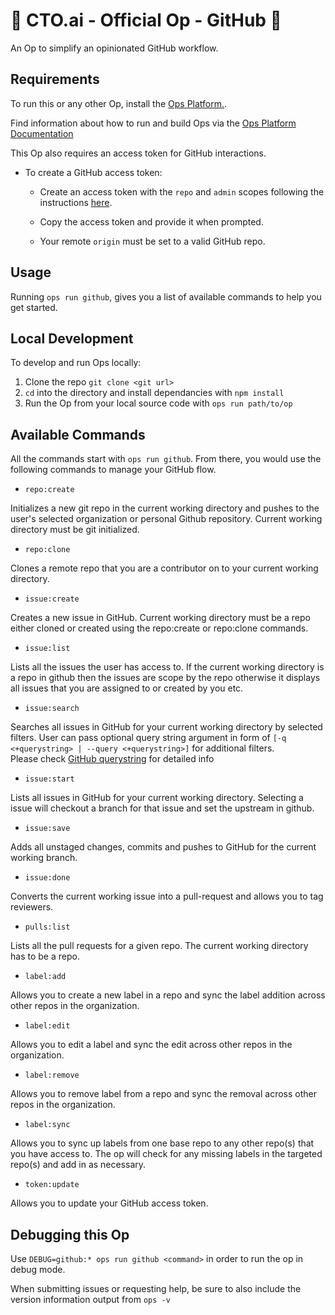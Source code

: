 # 🚀 CTO.ai - Official Op - GitHub 🚀

An Op to simplify an opinionated GitHub workflow.

## Requirements

To run this or any other Op, install the [Ops Platform.](https://cto.ai/platform).

Find information about how to run and build Ops via the [Ops Platform Documentation](https://cto.ai/docs/overview)

This Op also requires an access token for GitHub interactions.

* To create a GitHub access token:
  
  * Create an access token with the `repo` and `admin` scopes following the instructions [here](https://help.github.com/en/articles/creating-a-personal-access-token-for-the-command-line).

  * Copy the access token and provide it when prompted.
  
  * Your remote `origin` must be set to a valid GitHub repo.

## Usage

Running `ops run github`, gives you a list of available commands to help you get started.

## Local Development

To develop and run Ops locally:

  1. Clone the repo `git clone <git url>`
  2. `cd` into the directory and install dependancies with `npm install`
  3. Run the Op from your local source code with `ops run path/to/op`

## Available Commands

All the commands start with `ops run github`. From there, you would use the following commands to manage your GitHub flow.

* `repo:create`

Initializes a new git repo in the current working directory and pushes to the user's selected organization or personal Github repository. Current working directory must be git initialized.

* `repo:clone`

Clones a remote repo that you are a contributor on to your current working directory.

* `issue:create`

Creates a new issue in GitHub. Current working directory must be a repo either cloned or created using the
repo:create or repo:clone commands.

* `issue:list`

Lists all the issues the user has access to. If the current working directory is a
repo in github then the issues are scope by the repo otherwise it displays all issues that you are assigned to or created by you etc.

* `issue:search`

Searches all issues in GitHub for your current working directory by selected filters. User can pass optional query string argument in form of `[-q <+querystring> | --query <+querystring>]` for additional filters.  
Please check [GitHub querystring](https://help.github.com/en/articles/searching-issues-and-pull-requests) for detailed info

* `issue:start`

Lists all issues in GitHub for your current working directory. Selecting a issue will checkout a branch for that issue and set the upstream in github.

* `issue:save`

Adds all unstaged changes, commits and pushes to GitHub for the current working
branch.

* `issue:done`

Converts the current working issue into a pull-request and allows you to tag reviewers.

* `pulls:list`

Lists all the pull requests for a given repo. The current working directory has to be a repo.

* `label:add`

Allows you to create a new label in a repo and sync the label addition across other repos in the organization.

* `label:edit`

Allows you to edit a label and sync the edit across other repos in the organization.

* `label:remove`

Allows you to remove label from a repo and sync the removal across other repos in the organization.

* `label:sync`

Allows you to sync up labels from one base repo to any other repo(s) that you have access to. The op will check for any missing labels in the targeted repo(s) and add in as necessary.

* `token:update`

Allows you to update your GitHub access token.

## Debugging this Op

Use `DEBUG=github:* ops run github <command>` in order to run the op in debug mode.

When submitting issues or requesting help, be sure to also include the version information output from `ops -v`
